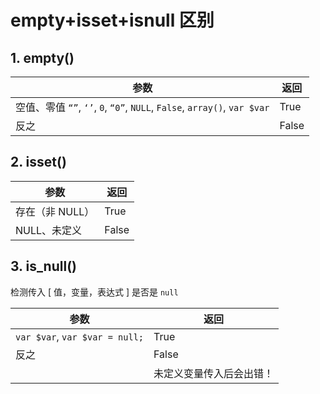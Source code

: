 # empty+isset+isnull 区别

## 1. empty()

| 参数                                                         | 返回  |
| ------------------------------------------------------------ | ----- |
| 空值、零值 `“”`, `‘’`, `0`, `“0”`, `NULL`, `False`, `array()`, `var $var` | True  |
| 反之                                                         | False |



## 2. isset()

| 参数            | 返回  |
| --------------- | ----- |
| 存在（非 NULL） | True  |
| NULL、未定义    | False |



## 3. is_null()

检测传入 [ 值，变量，表达式 ] 是否是 `null`

| 参数                           | 返回                     |
| ------------------------------ | ------------------------ |
| `var $var`, `var $var = null;` | True                     |
| 反之                           | False                    |
|                                | 未定义变量传入后会出错！ |


